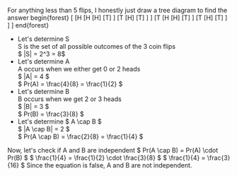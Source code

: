 For anything less than 5 flips, I honestly just draw a tree diagram to find the answer
begin{forest}
[
[H
[H
[H]
[T]
]
[T
[H]
[T]
]
]
[T
[H
[H]
[T]
]
[T
[H]
[T]
]
]
]
end{forest}

<ul>
    <li> Let's determine S <br/> 
    S is the set of all possible outcomes of the 3 coin flips <br/> 
    $ |S| = 2^3 = 8$
    <li> Let's determine A <br/> 
    A occurs when we either get 0 or 2 heads <br/> 
    $ |A| = 4 $ <br/> 
    $ Pr(A) = \frac{4}{8} = \frac{1}{2} $
    <li> Let's determine B <br/> 
    B occurs when we get 2 or 3 heads <br/> 
    $ |B| = 3 $ <br/> 
    $ Pr(B) = \frac{3}{8} $
    <li> Let's determine $ A \cap B $ <br/> 
    $ |A \cap B| = 2 $ <br/> 
    $ Pr(A \cap B) = \frac{2}{8} = \frac{1}{4} $
</ul>
Now, let's check if A and B are independent 
$ Pr(A \cap B) = Pr(A) \cdot Pr(B) $ 
$ \frac{1}{4} = \frac{1}{2} \cdot \frac{3}{8} $ 
$ \frac{1}{4} = \frac{3}{16} $ 
Since the equation is false, A and B are not independent.
